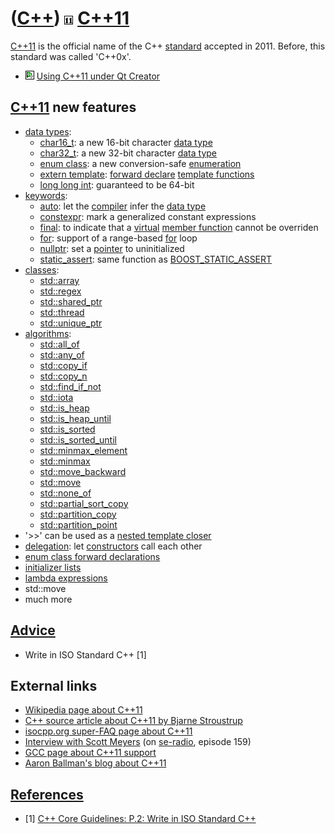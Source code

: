 # ([C++](Cpp.md)) ![C++11](PicCpp11.png) [C++11](Cpp11.md)

[C++11](Cpp11.md) is the official name of the C++ [standard](CppStandard.md) accepted in 2011. Before, this standard was
called 'C++0x'.

 * ![Qt Creator](PicQtCreator.png) [Using C++11 under Qt Creator](CppQtCpp11.md)

## [C++11](Cpp11.md) new features

-   [data types](CppDataType.md):
    -   [char16\_t](CppChar16_t.md): a new 16-bit character [data
        type](CppDataType.md)
    -   [char32\_t](CppChar32_t.md): a new 32-bit character [data
        type](CppDataType.md)
    -   [enum class](CppEnumClass.md): a new conversion-safe
        [enumeration](CppEnum.md)
    -   [extern template](CppExternTemplate.md): [forward
        declare](CppForwardDeclaration.md) [template
        functions](CppTemplateFunction.md)
    -   [long long int](CppLongLongInt.md): guaranteed to be 64-bit
-   [keywords](CppKeyword.md):
    -   [auto](CppAuto.md): let the [compiler](CppCompiler.md) infer
        the [data type](CppDataType.md)
    -   [constexpr](CppConstexpr.md): mark a generalized constant
        expressions
    -   [final](CppFinal.md): to indicate that a
        [virtual](CppVirtual.md) [member
        function](CppMemberFunction.md) cannot be overriden
    -   [for](CppFor.md): support of a range-based [for](CppFor.md)
        loop
    -   [nullptr](CppNullptr.md): set a [pointer](CppPointer.md) to
        uninitialized
    -   [static\_assert](CppStatic_assert.md): same function as
        [BOOST\_STATIC\_ASSERT](CppBOOST_STATIC_ASSERT.md)
-   [classes](CppClass.md):
    -   [std::array](CppArray.md)
    -   [std::regex](CppRegex.md)
    -   [std::shared\_ptr](CppShared_ptr.md)
    -   [std::thread](CppThread.md)
    -   [std::unique\_ptr](CppStdUnique_ptr.md)
-   [algorithms](CppAlgorithm.md):
    -   [std::all\_of](CppStdAll_of.md)
    -   [std::any\_of](CppStdAny_of.md)
    -   [std::copy\_if](CppCopy_if.md)
    -   [std::copy\_n](CppStdCopy_n.md)
    -   [std::find\_if\_not](CppStdFind_if_not.md)
    -   [std::iota](CppIota.md)
    -   [std::is\_heap](CppStdIs_heap.md)
    -   [std::is\_heap\_until](CppStdIs_heap_until.md)
    -   [std::is\_sorted](CppStdIs_sorted.md)
    -   [std::is\_sorted\_until](CppStdIs_sorted_until.md)
    -   [std::minmax\_element](CppStdMinmax_element.md)
    -   [std::minmax](CppStdMinmax.md)
    -   [std::move\_backward](CppStdMove_backward.md)
    -   [std::move](CppStdMove.md)
    -   [std::none\_of](CppStdNone_of.md)
    -   [std::partial\_sort\_copy](CppStdPartial_sort_copy.md)
    -   [std::partition\_copy](CppStdPartition_copy.md)
    -   [std::partition\_point](CppStdPartition_point.md)
-   '&gt;&gt;' can be used as a [nested template
    closer](CppNestedTemplateCloser.md)
-   [delegation](CppDelegation.md): let
    [constructors](CppConstructor.md) call each other
-   [enum class forward
    declarations](CppEnumClassForwardDeclaration.md)
-   [initializer lists](CppInitializerList.md)
-   [lambda expressions](CppLambdaExpression.md)
-   std::move
-   much more


## [Advice](CppAdvice.md)

 * Write in ISO Standard C++ [1]

## External links

 * [Wikipedia page about C++11](http://en.wikipedia.org/wiki/C%2B%2B0x)
 * [C++ source article about C++11 by Bjarne Stroustrup](http://www.artima.com/cppsource/cpp0x.html)
 * [isocpp.org super-FAQ page about C++11](https://isocpp.org/wiki/faq/cpp11)
 * [Interview with Scott Meyers](http://media.libsyn.com/media/seradio/seradio-episode159-cPlusPlus0x.mp3) (on [se-radio](http://www.se-radio.net), episode 159)
 * [GCC page about C++11 support](http://gcc.gnu.org/projects/cxx0x.html)
 * [Aaron Ballman's blog about C++11](http://blog.aaronballman.com/tag/c0x)

## [References](CppReferences.md)

 * [1] [C++ Core Guidelines: P.2: Write in ISO Standard C++](https://github.com/isocpp/CppCoreGuidelines/blob/master/CppCoreGuidelines.md#p2-write-in-iso-standard-c)
